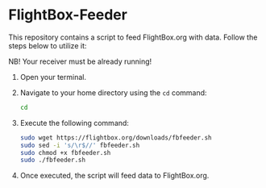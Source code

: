 # FlightBox-Feeder

This repository contains a script to feed FlightBox.org with data. Follow the steps below to utilize it:

NB! Your receiver must be already running!

1. Open your terminal.

2. Navigate to your home directory using the `cd` command:
    ```bash
    cd
    ```

3. Execute the following command:

    ```bash
    sudo wget https://flightbox.org/downloads/fbfeeder.sh
    sudo sed -i 's/\r$//' fbfeeder.sh
    sudo chmod +x fbfeeder.sh
    sudo ./fbfeeder.sh
    ```

4. Once executed, the script will feed data to FlightBox.org.



